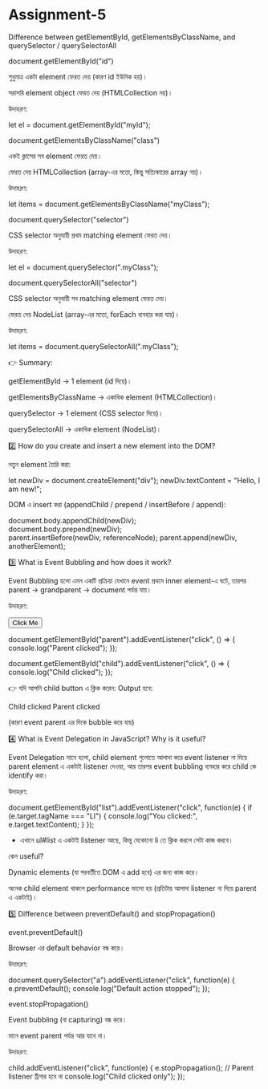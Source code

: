 # Assignment-5
Difference between getElementById, getElementsByClassName, and querySelector / querySelectorAll

document.getElementById("id")

শুধুমাত্র একটা element ফেরত দেয় (কারণ id ইউনিক হয়)।

সরাসরি element object ফেরত দেয় (HTMLCollection নয়)।

উদাহরণ:

let el = document.getElementById("myId");


document.getElementsByClassName("class")

একই ক্লাসের সব element ফেরত দেয়।

ফেরত দেয় HTMLCollection (array-এর মতো, কিন্তু সত্যিকারের array নয়)।

উদাহরণ:

let items = document.getElementsByClassName("myClass");


document.querySelector("selector")

CSS selector অনুযায়ী প্রথম matching element ফেরত দেয়।

উদাহরণ:

let el = document.querySelector(".myClass"); 


document.querySelectorAll("selector")

CSS selector অনুযায়ী সব matching element ফেরত দেয়।

ফেরত দেয় NodeList (array-এর মতো, forEach ব্যবহার করা যায়)।

উদাহরণ:

let items = document.querySelectorAll(".myClass"); 


👉 Summary:

getElementById → 1 element (id দিয়ে)।

getElementsByClassName → একাধিক element (HTMLCollection)।

querySelector → 1 element (CSS selector দিয়ে)।

querySelectorAll → একাধিক element (NodeList)।

2️⃣ How do you create and insert a new element into the DOM?

নতুন element তৈরি করা:

let newDiv = document.createElement("div");
newDiv.textContent = "Hello, I am new!";


DOM এ insert করা (appendChild / prepend / insertBefore / append):

document.body.appendChild(newDiv);          
document.body.prepend(newDiv);              
parent.insertBefore(newDiv, referenceNode); 
parent.append(newDiv, anotherElement);     

3️⃣ What is Event Bubbling and how does it work?

Event Bubbling হলো এমন একটি প্রক্রিয়া যেখানে event প্রথমে inner element-এ ঘটে, তারপর parent → grandparent → document পর্যন্ত যায়।

উদাহরণ:

<div id="parent">
  <button id="child">Click Me</button>
</div>

document.getElementById("parent").addEventListener("click", () => {
  console.log("Parent clicked");
});

document.getElementById("child").addEventListener("click", () => {
  console.log("Child clicked");
});


👉 যদি আপনি child button এ ক্লিক করেন:
Output হবে:

Child clicked
Parent clicked


(কারণ event parent এর দিকে bubble করে যায়)

4️⃣ What is Event Delegation in JavaScript? Why is it useful?

Event Delegation মানে হলো, child element গুলোতে আলাদা করে event listener না দিয়ে parent element এ একটাই listener দেওয়া, আর তারপর event bubbling ব্যবহার করে child কে identify করা।

উদাহরণ:

document.getElementById("list").addEventListener("click", function(e) {
  if (e.target.tagName === "LI") {
    console.log("You clicked:", e.target.textContent);
  }
});


* এখানে ul#list এ একটাই listener আছে, কিন্তু যেকোনো li তে ক্লিক করলে সেটা কাজ করবে।

কেন useful?

Dynamic elements (যা পরবর্তীতে DOM এ add হবে) এর জন্য কাজ করে।

অনেক child element থাকলে performance ভালো হয় (প্রতিটায় আলাদা listener না দিয়ে parent এ একটাই)।

5️⃣ Difference between preventDefault() and stopPropagation()

event.preventDefault()

Browser এর default behavior বন্ধ করে।

উদাহরণ:

document.querySelector("a").addEventListener("click", function(e) {
  e.preventDefault(); 
  console.log("Default action stopped");
});


event.stopPropagation()

Event bubbling (বা capturing) বন্ধ করে।

মানে event parent পর্যন্ত আর যাবে না।

উদাহরণ:

child.addEventListener("click", function(e) {
  e.stopPropagation(); // Parent listener ট্রিগার হবে না
  console.log("Child clicked only");
});

